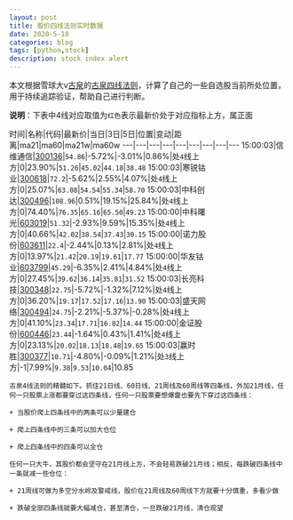 ```yaml
---
layout: post
title: 股价四线法则实时数据
date: 2020-5-10
categories: blog
tags: [python,stock]
description: stock index alert
---
```



本文根据雪球大v[古泉](https://xueqiu.com/u/7148646888)的[古泉四线法则](https://xueqiu.com/7148646888/130498192)，计算了自己的一些自选股当前所处位置，用于持续追踪验证，帮助自己进行判断。

**说明**：下表中4线对应取值为`红色`表示最新价处于对应指标上方，属正面

时间|名称|代码|最新价|当日|3日|5日|位置|变动|距离|ma21|ma60|ma21w|ma60w
---|---|---|---|---|---|---|---|---
15:00:03|信维通信|[300136](https://xueqiu.com/S/SZ300136)|`54.86`|-5.72%|-3.01%|0.86%|处`4`线上方|0|23.90%|`51.26`|`45.02`|`44.18`|`38.48`
15:00:03|寒锐钴业|[300618](https://xueqiu.com/S/SZ300618)|`72.2`|-5.62%|2.55%|4.07%|处`4`线上方|0|25.07%|`63.08`|`54.54`|`55.34`|`58.70`
15:00:03|中科创达|[300496](https://xueqiu.com/S/SZ300496)|`108.96`|0.51%|19.15%|25.84%|处`4`线上方|0|74.40%|`76.35`|`65.16`|`65.50`|`49.23`
15:00:00|中科曙光|[603019](https://xueqiu.com/S/SH603019)|`51.32`|-2.93%|9.59%|15.35%|处`4`线上方|0|40.66%|`42.02`|`38.54`|`37.43`|`30.15`
15:00:00|诺力股份|[603611](https://xueqiu.com/S/SH603611)|`22.4`|-2.44%|0.13%|2.81%|处`4`线上方|0|13.97%|`21.42`|`20.19`|`19.61`|`17.77`
15:00:00|华友钴业|[603799](https://xueqiu.com/S/SH603799)|`45.29`|-6.35%|2.41%|4.84%|处`4`线上方|0|27.45%|`39.62`|`36.14`|`35.81`|`31.52`
15:00:03|长亮科技|[300348](https://xueqiu.com/S/SZ300348)|`22.75`|-5.72%|-1.32%|7.12%|处`4`线上方|0|36.20%|`19.17`|`17.52`|`17.16`|`13.90`
15:00:03|盛天网络|[300494](https://xueqiu.com/S/SZ300494)|`24.75`|-2.21%|-5.37%|-0.28%|处`4`线上方|0|41.10%|`23.34`|`17.71`|`16.82`|`14.44`
15:00:00|金证股份|[600446](https://xueqiu.com/S/SH600446)|`23.44`|-1.64%|0.43%|1.41%|处`4`线上方|0|23.13%|`20.02`|`18.13`|`18.48`|`19.65`
15:00:03|赢时胜|[300377](https://xueqiu.com/S/SZ300377)|`10.71`|-4.80%|-0.09%|1.21%|处`3`线上方|-1|7.99%|`9.38`|`9.53`|`10.04`|10.85

```
古泉4线法则的精髓如下。抓住21日线、60日线、21周线及60周线等四条线，外加21月线，任何一只股票上涨都要穿过这四条线，任何一只股票要想爆雷也要先下穿过这四条线：

+ 当股价爬上四条线中的两条可以少量建仓

+ 爬上四条线中的三条可以加大仓位

+ 爬上四条线中的四条可以全仓

任何一只大牛，其股价都会坚守在21月线上方，不会轻易跌破21月线；相反，每跌破四条线中一条就减一些仓位：

+ 21周线可做为多空分水岭及警戒线，股价在21周线及60周线下方就要十分慎重，多看少做

+ 跌破全部四条线就要大幅减仓，甚至清仓，一旦跌破21月线，清仓观望
```